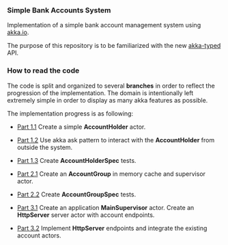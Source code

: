 ### Simple Bank Accounts System
Implementation of a simple bank account management system using [akka.io](https://akka.io/docs/).

The purpose of this repository is to be familiarized with the new [akka-typed](https://doc.akka.io/docs/akka/current/typed/index.html) API.

### How to read the code
The code is split and organized to several **branches** in order to reflect 
the progression of the implementation.
The domain is intentionally left extremely simple in order to display as many akka features as possible.

The implementation progress is as following: 

- [Part 1.1](https://github.com/fpaschos/simple-bank-system/tree/part-1.1) 
Create a simple  **AccountHolder** actor.

- [Part 1.2](https://github.com/fpaschos/simple-bank-system/tree/part-1.2)
Use akka ask pattern to interact with the **AccountHolder** from outside the system.

- [Part 1.3](https://github.com/fpaschos/simple-bank-system/tree/part-1.3) 
Create **AccountHolderSpec** tests.

- [Part 2.1](https://github.com/fpaschos/simple-bank-system/tree/part-2.1)
Create an **AccountGroup** in memory cache and supervisor actor.
 
- [Part 2.2](https://github.com/fpaschos/simple-bank-system/tree/part-2.2)
Create **AccountGroupSpec** tests.

- [Part 3.1](https://github.com/fpaschos/simple-bank-system/tree/part-3.1)
Create an application **MainSupervisor** actor.
Create an **HttpServer** server actor with account endpoints.

- [Part 3.2](https://github.com/fpaschos/simple-bank-system/tree/part-3.2)
Implement **HttpServer** endpoints and integrate the existing account actors.
